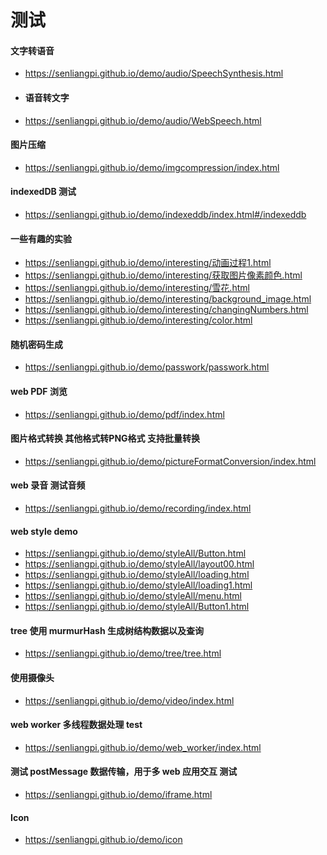 <!--
 * @Author: Pi Patle
 * @Email: pisenliang@gmail.com
 * @Github: https://github.com/SenLiangpi
 * @Website: https://senliangpi.github.io/blog/#/
 * @Date: 2022-01-29 10:51:11
 * @LastEditors: Pi Patle
 * @LastEditTime: 2023-07-06 16:29:48
-->
# 测试
#### 文字转语音
- https://senliangpi.github.io/demo/audio/SpeechSynthesis.html
- #### 语音转文字
- https://senliangpi.github.io/demo/audio/WebSpeech.html
#### 图片压缩
- https://senliangpi.github.io/demo/imgcompression/index.html
#### indexedDB 测试
- https://senliangpi.github.io/demo/indexeddb/index.html#/indexeddb
#### 一些有趣的实验
- https://senliangpi.github.io/demo/interesting/动画过程1.html
- https://senliangpi.github.io/demo/interesting/获取图片像素颜色.html
- https://senliangpi.github.io/demo/interesting/雪花.html
- https://senliangpi.github.io/demo/interesting/background_image.html
- https://senliangpi.github.io/demo/interesting/changingNumbers.html
- https://senliangpi.github.io/demo/interesting/color.html
#### 随机密码生成
- https://senliangpi.github.io/demo/passwork/passwork.html
#### web PDF 浏览
- https://senliangpi.github.io/demo/pdf/index.html
#### 图片格式转换 其他格式转PNG格式 支持批量转换
- https://senliangpi.github.io/demo/pictureFormatConversion/index.html
#### web 录音 测试音频
- https://senliangpi.github.io/demo/recording/index.html
#### web style demo
- https://senliangpi.github.io/demo/styleAll/Button.html
- https://senliangpi.github.io/demo/styleAll/layout00.html
- https://senliangpi.github.io/demo/styleAll/loading.html
- https://senliangpi.github.io/demo/styleAll/loading1.html
- https://senliangpi.github.io/demo/styleAll/menu.html
- https://senliangpi.github.io/demo/styleAll/Button1.html
#### tree 使用 murmurHash 生成树结构数据以及查询
- https://senliangpi.github.io/demo/tree/tree.html
#### 使用摄像头
- https://senliangpi.github.io/demo/video/index.html
#### web worker 多线程数据处理 test
- https://senliangpi.github.io/demo/web_worker/index.html
#### 测试 postMessage 数据传输，用于多 web 应用交互 测试
- https://senliangpi.github.io/demo/iframe.html
#### Icon
- https://senliangpi.github.io/demo/icon
